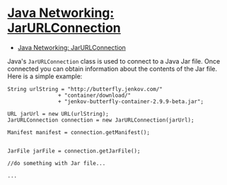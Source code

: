 # [Java Networking: JarURLConnection](http://tutorials.jenkov.com/java-networking/jarurlconnection.html)

- [Java Networking: JarURLConnection](#java-networking-jarurlconnection)

Java's `JarURLConnection` class is used to connect to a Java Jar file. Once connected you can obtain information about the contents of the Jar file. Here is a simple example:

    String urlString = "http://butterfly.jenkov.com/"
                    + "container/download/"
                    + "jenkov-butterfly-container-2.9.9-beta.jar";

    URL jarUrl = new URL(urlString);
    JarURLConnection connection = new JarURLConnection(jarUrl);

    Manifest manifest = connection.getManifest();


    JarFile jarFile = connection.getJarFile();

    //do something with Jar file...

    ...  
